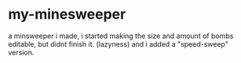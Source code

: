 my-minesweeper
==============

a minsweeper i made, i started making the size and amount of bombs editable, but didnt finish it. (lazyness)
and i added a "speed-sweep" version.
